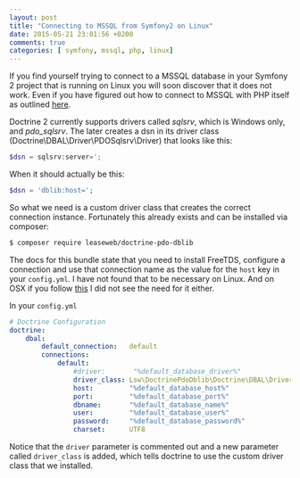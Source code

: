 ```yaml
---
layout: post
title: "Connecting to MSSQL from Symfony2 on Linux"
date: 2015-05-21 23:01:56 +0200
comments: true
categories: [ symfony, mssql, php, linux]
---
```

If you find yourself trying to connect to a MSSQL database in your Symfony 2 project that is running on Linux you will soon discover that it does not work.
Even if you have figured out how to connect to MSSQL with PHP itself as outlined [here](http://www.glatter-gotz.com/blog/2011/06/06/connecting-to-microsoft-sql-server-from-php-on-osx-and-xampp/).
<!--more-->

Doctrine 2 currently supports drivers called *sqlsrv*, which is Windows only, and *pdo_sqlsrv*.
The later creates a dsn in its driver class (Doctrine\DBAL\Driver\PDOSqlsrv\Driver) that looks like this:

```php
$dsn = sqlsrv:server=';
```

When it should actually be this:

```php
$dsn = 'dblib:host=';
```

So what we need is a custom driver class that creates the correct connection instance. Fortunately this already exists and can be installed via composer:

```bash
$ composer require leaseweb/doctrine-pdo-dblib
```

The docs for this bundle state that you need to install FreeTDS, configure a connection and use that connection name as the value for the ```host``` key in your ```config.yml```.
I have not found that to be necessary on Linux. And on OSX if you follow [this](http://www.glatter-gotz.com/blog/2011/06/06/connecting-to-microsoft-sql-server-from-php-on-osx-and-xampp/) I did not see the need for it either.

In your ```config.yml```

```yml
# Doctrine Configuration
doctrine:
    dbal:
        default_connection:   default
        connections:
            default:
                #driver:       "%default_database_driver%"
                driver_class: Lsw\DoctrinePdoDblib\Doctrine\DBAL\Driver\PDODblib\Driver
                host:         "%default_database_host%"
                port:         "%default_database_port%"
                dbname:       "%default_database_name%"
                user:         "%default_database_user%"
                password:     "%default_database_password%"
                charset:      UTF8
```

Notice that the ```driver``` parameter is commented out and a new parameter called ```driver_class``` is added, which tells doctrine to use the custom driver class that we installed.
